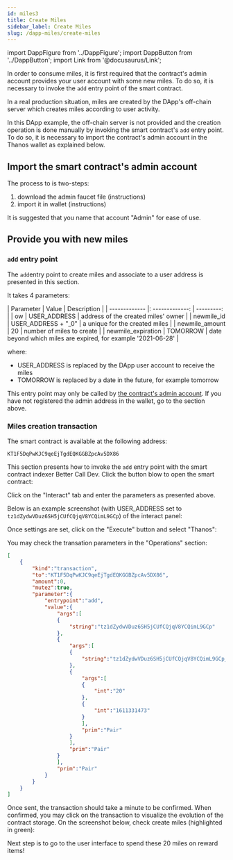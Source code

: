 ```yaml
---
id: miles3
title: Create Miles
sidebar_label: Create Miles
slug: /dapp-miles/create-miles
---
```


import DappFigure from '../DappFigure';
import DappButton from '../DappButton';
import Link from '@docusaurus/Link';


In order to consume miles, it is first required that the contract's admin account provides your user account with some new miles. To do so, it is necessary to invoke the `add` entry point of the smart contract.

In a real production situation, miles are created by the DApp's off-chain server which creates miles according to user activity.

In this DApp example, the off-chain server is not provided and the creation operation is done manually by invoking the smart contract's `add` entry point. To do so, it is necessary to import the contract's admin account in the Thanos wallet as explained below.

## Import the smart contract's admin account

The process to is two-steps:
1. download the admin faucet file (<Link to="/docs/dapp-tools/accounts#admin-account">instructions</Link>)
2. import it in wallet (<Link to="/docs/dapp-tools/thanos#import-faucet-file">instructions</Link>)

It is suggested that you name that account "Admin" for ease of use.

## Provide you with new miles

### `add` entry point

The `add`entry point to create miles and associate to a user address is presented in <Link to="/docs/dapp-miles/miles-contract-interface#add">this section</Link>.

It takes 4 parameters:

| Parameter | Value | Description |
| ------------- |: -------------: | ---------: |
| ow | USER_ADDRESS |  address of the created miles' owner |
| newmile_id       | USER_ADDRESS + "_0" | a unique for the created miles  |
| newmile_amount   | 20 | number of miles to create  |
| newmile_expiration | TOMORROW | date beyond which miles are expired, for example '2021-06-28' |

where:
* USER_ADDRESS is replaced by the DApp user account to receive the miles
* TOMORROW is replaced by a date in the future, for example tomorrow

This entry point may only be called by <u>the contract's admin account</u>. If you have not registered the admin address in the wallet, go to the section above.

### Miles creation transaction

The smart contract is available at the following address:

```
KT1F5DqPwKJC9qeEjTgdEQKGGBZpcAv5DX86
```

This section presents how to invoke the `add` entry point with the smart contract indexer <Link to="/docs/dapp-tools/bcd">Better Call Dev</Link>. Click the button blow to open the smart contract:

<DappButton url="https://better-call.dev/delphinet/KT1F5DqPwKJC9qeEjTgdEQKGGBZpcAv5DX86/operations" txt="open smart contract"/>

Click on the "Interact" tab and enter the parameters as presented above.

Below is an example screenshot (with USER_ADDRESS set to `tz1dZydwVDuz6SH5jCUfCQjqV8YCQimL9GCp`) of the interact panel:

<DappFigure img='bcd-miles-2.png' width='100%'/>

Once settings are set, click on the "Execute" button and select "Thanos":

<DappFigure img='bcd-miles-3.png' width='60%'/>

You may check the transation parameters in the "Operations" section:

```json
[
    {
        "kind":"transaction",
        "to":"KT1F5DqPwKJC9qeEjTgdEQKGGBZpcAv5DX86",
        "amount":0,
        "mutez":true,
        "parameter":{
            "entrypoint":"add",
            "value":{
                "args":[
                {
                    "string":"tz1dZydwVDuz6SH5jCUfCQjqV8YCQimL9GCp"
                },
                {
                    "args":[
                    {
                        "string":"tz1dZydwVDuz6SH5jCUfCQjqV8YCQimL9GCp_0"
                    },
                    {
                        "args":[
                        {
                            "int":"20"
                        },
                        {
                            "int":"1611331473"
                        }
                        ],
                        "prim":"Pair"
                    }
                    ],
                    "prim":"Pair"
                }
                ],
                "prim":"Pair"
            }
        }
    }
]

```

Once sent, the transaction should take a minute to be confirmed. When confirmed, you may click on the transaction to visualize the evolution of the contract storage. On the screenshot below, check create miles (highlighted in green):

<DappFigure img='bcd-miles-4.png' width='100%'/>

Next step is to go to the user interface to spend these 20 miles on reward items!







